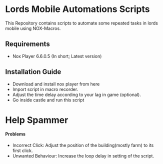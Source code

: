 [logo]: https://lh3.googleusercontent.com/proxy/AfIENof3SHU4G1B-Hhnk-Y6bWLtzNpmLinHpY38vel-Q4Ol3x8LFKr7d1VrPGc4WVbcbOiQ34nXX1aGh81JLVyOdrUxVYFlcMj8OyKFoFGQPFnFE_WtrcjQfw_JgmxkgNQGAk2DeAqM "Lords mobile logo"

# Lords Mobile Automations Scripts
This Repository contains scripts to automate some repeated tasks in lords mobile using NOX-Macros.

## Requirements
* Nox Player 6.6.0.5 (In short; Latest version)

## Installation Guide
* Download and install nox player from here
* Import script in macro recorder.
* Adjust the time delay according to your lag in game (optional).
* Go inside castle and run this script

# Help Spammer

#### Problems
* Incorrect Click: Adjust the position of the building(mostly farm) to its first click.
* Unwanted Behaviour: Increase the loop delay in setting of the script.
